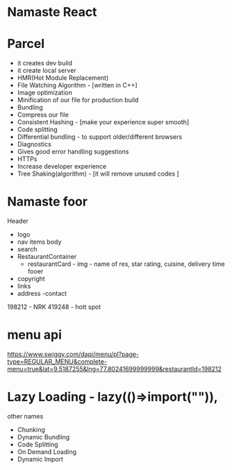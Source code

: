 # Namaste React

# Parcel

- it creates dev build
- it create local server
- HMR(Hot Module Replacement)
- File Watching Algorithm - [written in C++]
- Image optimization
- Minification of our file for production build
- Bundling
- Compress our file
- Consistent Hashing - [make your experience super smooth]
- Code splitting
- Differential bundling - to support older/different browsers
- Diagnostics
- Gives good error handling suggestions
- HTTPs
- Increase developer experience
- Tree Shaking(algorithm) - [it will remove unused codes ]

# Namaste foor

Header

- logo
- nav items
  body
- search
- RestaurantContainer
  - restaurantCard - img - name of res, star rating, cuisine, delivery time
    fooer
- copyright
- links
- address
  -contact

198212 - NRK
419248 - hott spot

# menu api

https://www.swiggy.com/dapi/menu/pl?page-type=REGULAR_MENU&complete-menu=true&lat=9.5187255&lng=77.80241699999999&restaurantId=198212

# Lazy Loading - lazy(()=>import("")), <suspense fallback={jsx}/>

other names

- Chunking
- Dynamic Bundling
- Code Splitting
- On Demand Loading
- Dynamic Import
